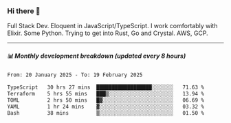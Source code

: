 ### Hi there 👋

Full Stack Dev. Eloquent in JavaScript/TypeScript. I work comfortably with Elixir. Some Python. Trying to get into Rust, Go and Crystal. AWS, GCP.

***

##### 📊 Monthly development breakdown (updated every 8 hours)

<!--START_SECTION:waka-->

```txt
From: 20 January 2025 - To: 19 February 2025

TypeScript   30 hrs 27 mins  ██████████████████░░░░░░░   71.63 %
Terraform    5 hrs 55 mins   ███▒░░░░░░░░░░░░░░░░░░░░░   13.94 %
TOML         2 hrs 50 mins   █▓░░░░░░░░░░░░░░░░░░░░░░░   06.69 %
YAML         1 hr 24 mins    ▓░░░░░░░░░░░░░░░░░░░░░░░░   03.32 %
Bash         38 mins         ▒░░░░░░░░░░░░░░░░░░░░░░░░   01.50 %
```

<!--END_SECTION:waka-->
